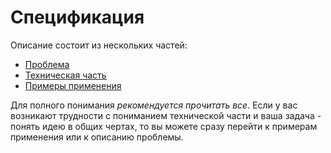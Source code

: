 # Спецификация

Описание состоит из нескольких частей:
* [Проблема](problem.md)
* [Техническая часть](technical.md)
* [Примеры применения](examples.md)

Для полного понимания *рекомендуется прочитать все*. Если у вас возникают трудности с пониманием технической части и ваша задача - понять идею в общих чертах, то вы можете сразу перейти к примерам применения или к описанию проблемы.
